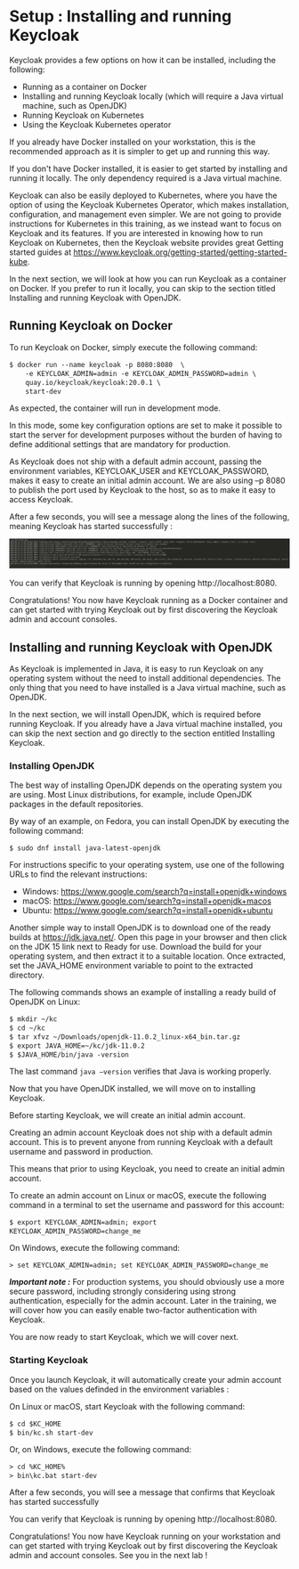 # Setup : Installing and running Keycloak

Keycloak provides a few options on how it can be installed, including the following:

- Running as a container on Docker
- Installing and running Keycloak locally (which will require a Java virtual machine, such as OpenJDK)
- Running Keycloak on Kubernetes
- Using the Keycloak Kubernetes operator

If you already have Docker installed on your workstation, this is the recommended approach as it is simpler to get up and running this way.

If you don't have Docker installed, it is easier to get started by installing and running it locally. The only dependency required is a Java virtual machine.

Keycloak can also be easily deployed to Kubernetes, where you have the option of using the Keycloak Kubernetes Operator, which makes installation, configuration, and management even simpler. We are not going to provide instructions for Kubernetes in this training, as we instead want to focus on Keycloak and its features. If you are interested in knowing how to run Keycloak on Kubernetes, then the Keycloak website provides great Getting started guides at https://www.keycloak.org/getting-started/getting-started-kube.

In the next section, we will look at how you can run Keycloak as a container on Docker. If you prefer to run it locally, you can skip to the section titled Installing and running Keycloak with OpenJDK.

## Running Keycloak on Docker

To run Keycloak on Docker, simply execute the following command:

```
$ docker run --name keycloak -p 8080:8080  \
    -e KEYCLOAK_ADMIN=admin -e KEYCLOAK_ADMIN_PASSWORD=admin \
    quay.io/keycloak/keycloak:20.0.1 \
    start-dev
```

As expected, the container will run in development mode.

In this mode, some key configuration options are set to make it possible to start the server for development purposes without the burden of having to define additional settings that are mandatory for production.

As Keycloak does not ship with a default admin account, passing the environment variables, KEYCLOAK_USER and KEYCLOAK_PASSWORD, makes it easy to create an initial admin account. We are also using –p 8080 to publish the port used by Keycloak to the host, so as to make it easy to access Keycloak.

After a few seconds, you will see a message along the lines of the following, meaning Keycloak has started successfully :

![Start up message](../docs/images/docker_start.jpg)

You can verify that Keycloak is running by opening http://localhost:8080.

Congratulations! You now have Keycloak running as a Docker container and can get started with trying Keycloak out by first discovering the Keycloak admin and account consoles.


 ## Installing and running Keycloak with OpenJDK
 
 As Keycloak is implemented in Java, it is easy to run Keycloak on any operating system without the need to install additional dependencies. The only thing that you need to have installed is a Java virtual machine, such as OpenJDK.
 
 In the next section, we will install OpenJDK, which is required before running Keycloak. If you already have a Java virtual machine installed, you can skip the next section and go directly to the section entitled Installing Keycloak.
 
 ### Installing OpenJDK
 The best way of installing OpenJDK depends on the operating system you are using. Most Linux distributions, for example, include OpenJDK packages in the default repositories.
 
 By way of an example, on Fedora, you can install OpenJDK by executing the following command:
 
```
$ sudo dnf install java-latest-openjdk
```

For instructions specific to your operating system, use one of the following URLs to find the relevant instructions:

- Windows: https://www.google.com/search?q=install+openjdk+windows
- macOS: https://www.google.com/search?q=install+openjdk+macos
- Ubuntu: https://www.google.com/search?q=install+openjdk+ubuntu

Another simple way to install OpenJDK is to download one of the ready builds at https://jdk.java.net/. Open this page in your browser and then click on the JDK 15 link next to Ready for use. Download the build for your operating system, and then extract it to a suitable location. Once extracted, set the JAVA_HOME environment variable to point to the extracted directory.

The following commands shows an example of installing a ready build of OpenJDK on Linux:

```
$ mkdir ~/kc
$ cd ~/kc
$ tar xfvz ~/Downloads/openjdk-11.0.2_linux-x64_bin.tar.gz
$ export JAVA_HOME=~/kc/jdk-11.0.2
$ $JAVA_HOME/bin/java -version
```

The last command `java –version` verifies that Java is working properly.

Now that you have OpenJDK installed, we will move on to installing Keycloak.

Before starting Keycloak, we will create an initial admin account.

Creating an admin account
Keycloak does not ship with a default admin account. This is to prevent anyone from running Keycloak with a default username and password in production.

This means that prior to using Keycloak, you need to create an initial admin account.

To create an admin account on Linux or macOS, execute the following command in a terminal to set the username and password for this account:

```
$ export KEYCLOAK_ADMIN=admin; export KEYCLOAK_ADMIN_PASSWORD=change_me
```

On Windows, execute the following command:

```
> set KEYCLOAK_ADMIN=admin; set KEYCLOAK_ADMIN_PASSWORD=change_me
```

***Important note :*** For production systems, you should obviously use a more secure password, including strongly considering using strong authentication, especially for the admin account. Later in the training, we will cover how you can easily enable two-factor authentication with Keycloak.

You are now ready to start Keycloak, which we will cover next.

### Starting Keycloak

Once you launch Keycloak, it will automatically create your admin account based on the values definded in the environment variables :

On Linux or macOS, start Keycloak with the following command:

```
$ cd $KC_HOME
$ bin/kc.sh start-dev
```

Or, on Windows, execute the following command:

```
> cd %KC_HOME%
> bin\kc.bat start-dev
```

After a few seconds, you will see a message that confirms that Keycloak has started successfully

You can verify that Keycloak is running by opening http://localhost:8080.

Congratulations! You now have Keycloak running on your workstation and can get started with trying Keycloak out by first discovering the Keycloak admin and account consoles. See you in the next lab !
